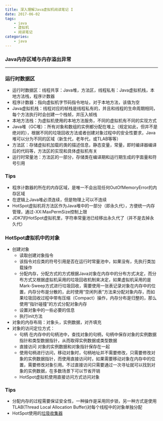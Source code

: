 ```yaml
---
title: 深入理解Java虚拟机阅读笔记 I
date: 2017-06-02
tags: 
	- java
	- 虚拟机
	- 阅读笔记
categories: 
	- java
---
```

### Java内存区域与内存溢出异常

---

### 运行时数据区

- 运行时数据区：线程共享：Java堆，方法区，线程私有：Java虚拟机栈，本地方法栈，程序计数器
- 程序计数器：指向虚拟机字节码指令地址，对于本地方法，该值为空
- Java虚拟机栈：线程对应的帧栈是线程私有的，并且和线程的生命周期相同，每个方法执行时会创建一个栈帧，并压入帧栈
- 本地方法栈：为虚拟机使用的本地方法服务，不同的虚拟机有不同的实现方式
- Java堆（GC堆）：所有对象和数组的实例都分配在堆上（规定如此，但并不是绝对的），根据不同的垃圾回收方法或者创建对象过程中的安全性要求，Java堆可以分为不同的区域（新生代，老年代，或TLAB等等）
- 方法区：存储虚拟机加载的类的描述信息，静态变量，常量，即时编译器编译后的代码等，方法区的实现和具体虚拟机有关
- 运行时常量池：方法区的一部分，存储类在编译期和运行期生成的字面量和符号引用


### Tips

- 程序计数器的所在的内存区域，是唯一不会出现任何OutOfMemoryError的内存区域
- 在逻辑上Java堆必须连续，但是物理上可以不连续
- HotSpot虚拟机将方法区作为Java堆中的一部分（即永久代），方便统一内存管理，通过-XX:MaxPermSize控制上限
- JDK7的HotSpot虚拟机里，字符串常量池已经移出永久代了（并不是去掉永久代）

### HotSpot虚拟机中的对象

- 创建对象
    - 读取创建对象指令
    - 该指令对应类的符号引用是否在运行时常量池中，如果没有，先执行类加载操作
    - 分配内存，分配方式的方式根据Java对象在内存中的分布方式决定，而分布方式又根据虚拟机采用的垃圾回收机制来决定，如果虚拟机采用的是Mark-Sweep方式进行垃圾回收，需要使用一张表记录对象在内存中的位置，内存分布是分散的，此时使用“空闲列表”方法来分配对象内存，而如果垃圾回收过程中带有压缩（Compact）操作，内存分布是归整的，那么使用“指针碰撞”的方式分配对象内存
    - 设置对象中的一些必要的信息
    - 执行init方法
- 对象的内存布局：对象头，实例数据，对齐填充
- 对象的访问定位方式：
    - 句柄 在内存中的句柄池中，查找对象的句柄，句柄中保存对象的实例数据指针和类型数据指针，从而取得实例数据或类型数据
    - 直接访问 对象的实例数据和对象指针保存在一起
    - 使用句柄进行访问，移动对象时，句柄地址并不需要修改，只需要修改对象的实例数据指针，而使用直接访问时，如果需要移动对象在内存中的位置，需要修改对象引用。不过直接访问只需要通过一次寻址就可以找到对象的实例数据，在多数场景下可以节省开销
    - HotSpot虚拟机使用直接访问方式访问对象

### Tips
- 分配内存的过程需要保证安全性，一种操作是采用同步锁，另一种方式是使用TLAB(Thread Local Allocation Buffer)对每个线程中的对象单独分配
- HotSpot使用的[垃圾收集器](http://1028826685.iteye.com/blog/2352507)